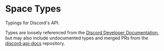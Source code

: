 # Space Types

Typings for Discord's API.

Types are loosely referenced from the
[Discord Developer Documentation](https://discord.dev/), but may also include
undocumented types and merged PRs from the
[discord-api-docs](https://github.com/discord/discord-api-docs) repository.
